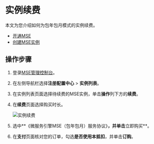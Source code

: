 # 实例续费

本文为您介绍如何为包年包月模式的实例续费。

-   [开通MSE](https://www.aliyun.com/product/mse)
-   [创建MSE实例](/cn.zh-CN/快速入门/微服务注册配置中心/购买并构建ZooKeeper引擎.md)

## 操作步骤

1.  登录[MSE管理控制台](https://mse.console.aliyun.com)。

2.  在左侧导航栏选择**注册配置中心** \> **实例列表**。

3.  在实例列表页面选择待续费的MSE实例，单击**操作**列下方的**续费**。

4.  在**续费**页面选择购买时长。

    ![实例续费](https://static-aliyun-doc.oss-accelerate.aliyuncs.com/assets/img/zh-CN/3991309951/p143758.png)

5.  选中**《微服务引擎MSE（包年包月）服务协议》**，并单击**立即购买**。

6.  在**支付**页面核对您的订单，勾选**是否使用本抵扣**，并单击**订购**。



